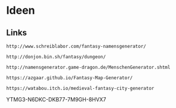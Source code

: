 # Ideen

## Links

```
http://www.schreiblabor.com/fantasy-namensgenerator/

http://donjon.bin.sh/fantasy/dungeon/

http://namensgenerator.game-dragon.de/MenschenGenerator.shtml

https://azgaar.github.io/Fantasy-Map-Generator/

https://watabou.itch.io/medieval-fantasy-city-generator
```
YTMG3-N6DKC-DKB77-7M9GH-8HVX7
